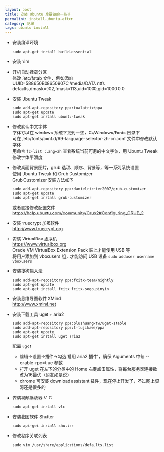 ```yaml
---
layout: post
title: 安装 Ubuntu 后要做的一些事
permalink: install-ubuntu-after
category: 记录
tags: ubuntu install
---
```


-   安装编译环境

        sudo apt-get install build-essential

-   安装 vim

-   开机自动挂载分区  
    修改 /etc/fstab 文件，例如添加  
    UUID=588650B08650907C /media/DATA ntfs defaults,dmask=002,fmask=113,uid=1000,gid=1000 0 0

-   安装 Ubuntu Tweak

        sudo add-apt-repository ppa:tualatrix/ppa
        sudo apt-get update
        sudo apt-get install ubuntu-tweak

-   修改默认中文字体  
    字体可以在 windows 系统下找到一些，C:/Windows/Fonts 目录下  
    可在 /etc/fonts/conf.d/69-language-selector-zh-cn.conf 文件中修改默认字体  
    用命令 `fc-list :lang=zh` 查看系统当前可用的中文字体，用 Ubuntu Tweak 修改字体平滑度

-   修改桌面背景图片，grub 选项、顺序、背景等，等一系列系统设置  
    使用 Ubuntu Tweak 和 Grub Customizer  
    Grub Customizer 安装方法如下  

        sudo add-apt-repository ppa:danielrichter2007/grub-customizer
        sudo apt-get update
        sudo apt-get install grub-customizer

    或者直接修改配置文件 <https://help.ubuntu.com/community/Grub2#Configuring_GRUB_2>

-   安装 truecrypt 加密软件  
    <http://www.truecrypt.org>

-   安装 VirtualBox 虚拟机  
    <https://www.virtualbox.org>  
    Oracle VM VirtualBox Extension Pack 装上才能使用 USB 等  
    将用户添加到 vboxusers 组，才能访问 USB 设备 `sudo adduser username vboxusers`

-   安装搜狗输入法

        sudo add-apt-repository ppa:fcitx-team/nightly
        sudo apt-get update
        sudo apt-get install fcitx fcitx-sogoupinyin

-   安装思维导图软件 XMind  
    <http://www.xmind.net>

-   安装下载工具 uget + aria2  

        sudo add-apt-repository ppa:plushuang-tw/uget-stable
        sudo add-apt-repository ppa:t-tujikawa/ppa
        sudo apt-get update
        sudo apt-get install uget aria2

    配置 uget
    -   编辑->设置->插件->勾选'启用 aria2 插件'，确保 Arguments 中有 --enable-rpc=true 参数
    -   打开 uget 在左下的分类中的 Home 右键点击属性，将每台服务器连接数改为16最优（网友如是说）
    -   chrome 可安装 download assistant 插件，现在停止开发了，不过网上资源还是很多的

-   安装视频播放器 VLC

        sudo apt-get install vlc

-   安装截图软件 Shutter

        sudo apt-get install shutter

-   修改程序关联列表

        sudo vim /usr/share/applications/defaults.list
